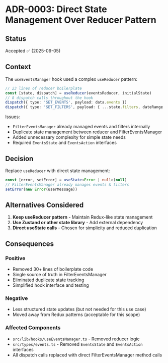# ADR-0003: Direct State Management Over Reducer Pattern

## Status

Accepted ✅ (2025-09-05)

## Context

The `useEventsManager` hook used a complex `useReducer` pattern:

```typescript
// 23 lines of reducer boilerplate
const [state, dispatch] = useReducer(eventsReducer, initialState)
// 8 dispatch calls throughout the hook
dispatch({ type: 'SET_EVENTS', payload: data.events })
dispatch({ type: 'SET_FILTERS', payload: { ...state.filters, dateRange } })
```

Issues:

- `FilterEventsManager` already managed events and filters internally
- Duplicate state management between reducer and FilterEventsManager
- Added unnecessary complexity for simple state needs
- Required `EventsState` and `EventsAction` interfaces

## Decision

Replace `useReducer` with direct state management:

```typescript
const [error, setError] = useState<Error | null>(null)
// FilterEventsManager already manages events & filters
setError(new Error(userMessage))
```

## Alternatives Considered

1. **Keep useReducer pattern** - Maintain Redux-like state management
2. **Use Zustand or other state library** - Add external dependency
3. **Direct useState calls** - Chosen for simplicity and reduced duplication

## Consequences

### Positive

- Removed 30+ lines of boilerplate code
- Single source of truth in FilterEventsManager
- Eliminated duplicate state tracking
- Simplified hook interface and testing

### Negative

- Less structured state updates (but not needed for this use case)
- Moved away from Redux patterns (acceptable for this scope)

### Affected Components

- `src/lib/hooks/useEventsManager.ts` - Removed reducer logic
- `src/types/events.ts` - Removed `EventsState` and `EventsAction` interfaces
- All dispatch calls replaced with direct FilterEventsManager method calls
